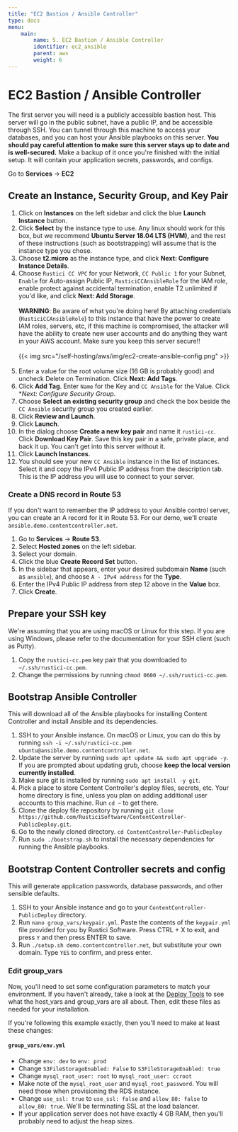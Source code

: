 ```yaml
---
title: "EC2 Bastion / Ansible Controller"
type: docs
menu:
    main:
        name: 5. EC2 Bastion / Ansible Controller
        identifier: ec2_ansible
        parent: aws
        weight: 6
---
```


# EC2 Bastion / Ansible Controller

The first server you will need is a publicly accessible bastion host.  This server will go in the public subnet, have a public IP, and be accessible through SSH.  You can tunnel through this machine to access your databases, and you can host your Ansible playbooks on this server.  **You should pay careful attention to make sure this server stays up to date and is well-secured.**  Make a backup of it once you're finished with the initial setup.  It will contain your application secrets, passwords, and configs.

Go to **Services** -> **EC2**

## Create an Instance, Security Group, and Key Pair

1. Click on **Instances** on the left sidebar and click the blue **Launch Instance** button.
2. Click **Select** by the instance type to use.  Any linux should work for this box, but we recommend **Ubuntu Server 18.04 LTS (HVM)**, and the rest of these instructions (such as bootstrapping) will assume that is the instance type you chose.
3. Choose **t2.micro** as the instance type, and click **Next: Configure Instance Details**.
4. Choose `Rustici CC VPC` for your Network, `CC Public 1` for your Subnet, `Enable` for Auto-assign Public IP, `RusticiCCAnsibleRole` for the IAM role, enable protect against accidental termination, enable T2 unlimited if you'd like, and click **Next: Add Storage**. <br><br> **WARNING**: Be aware of what you're doing here!  By attaching credentials (`RusticiCCAnsibleRole`) to this instance that have the power to create IAM roles, servers, etc, if this machine is compromised, the attacker will have the ability to create new user accounts and do anything they want in your AWS account.  Make sure you keep this server secure!! <br><br>{{< img src="/self-hosting/aws/img/ec2-create-ansible-config.png" >}}<br><br>
5. Enter a value for the root volume size (16 GB is probably good) and uncheck Delete on Termination.  Click **Next: Add Tags**.
6. Click **Add Tag**.  Enter `Name` for the Key and `CC Ansible` for the Value.  Click **Next: Configure Security Group*.
7. Choose **Select an existing security group** and check the box beside the `CC Ansible` security group you created earlier.
8. Click **Review and Launch**.
9. Click **Launch**.
10. In the dialog choose **Create a new key pair** and name it `rustici-cc`.  Click **Download Key Pair**.  Save this key pair in a safe, private place, and back it up.  You can't get into this server without it.
11. Click **Launch Instances**.
12. You should see your new `CC Ansible` instance in the list of instances.  Select it and copy the IPv4 Public IP address from the description tab.  This is the IP address you will use to connect to your server.

### Create a DNS record in Route 53

If you don't want to remember the IP address to your Ansible control server, you can create an A record for it in Route 53.  For our demo, we'll create `ansible.demo.contentcontroller.net`.

1. Go to **Services** -> **Route 53**.
2. Select **Hosted zones** on the left sidebar.
3. Select your domain.
4. Click the blue **Create Record Set** button.
5. In the sidebar that appears, enter your desired subdomain **Name** (such as `ansible`), and choose `A - IPv4 address` for the **Type**.
6. Enter the IPv4 Public IP address from step 12 above in the **Value** box.
7. Click **Create**.

## Prepare your SSH key

We're assuming that you are using macOS or Linux for this step.  If you are using Windows, please refer to the documentation for your SSH client (such as Putty).

1. Copy the `rustici-cc.pem` key pair that you downloaded to `~/.ssh/rustici-cc.pem`.
2. Change the permissions by running `chmod 0600 ~/.ssh/rustici-cc.pem`.

## Bootstrap Ansible Controller

This will download all of the Ansible playbooks for installing Content Controller and install Ansible and its dependencies.

1. SSH to your Ansible instance. On macOS or Linux, you can do this by running `ssh -i ~/.ssh/rustici-cc.pem ubuntu@ansible.demo.contentcontroller.net`.
2. Update the server by running `sudo apt update && sudo apt upgrade -y`.  If you are prompted about updating grub, choose **keep the local version currently installed**.
3. Make sure git is installed by running `sudo apt install -y git`.
4. Pick a place to store Content Controller's deploy files, secrets, etc.  Your home directory is fine, unless you plan on adding additional user accounts to this machine.  Run `cd ~` to get there.
5. Clone the deploy file repository by running `git clone https://github.com/RusticiSoftware/ContentController-PublicDeploy.git`.
6. Go to the newly cloned directory. `cd ContentController-PublicDeploy`
7. Run `sudo ./bootstrap.sh` to install the necessary dependencies for running the Ansible playbooks.

## Bootstrap Content Controller secrets and config

This will generate application passwords, database passwords, and other sensible defaults.

1. SSH to your Ansible instance and go to your `ContentController-PublicDeploy` directory.
2. Run `nano group_vars/keypair.yml`.  Paste the contents of the `keypair.yml` file provided for you by Rustici Software.  Press CTRL + X to exit, and press `Y` and then press ENTER to save.
3. Run `./setup.sh demo.contentcontroller.net`, but substitute your own domain.  Type `YES` to confirm, and press enter.

### Edit group_vars

Now, you'll need to set some configuration parameters to match your environment.  If you haven't already, take a look at the [Deploy Tools](/self-hosting/deploy-tools) to see what the host_vars and group_vars are all about.  Then, edit these files as needed for your installation.

If you're following this example exactly, then you'll need to make at least these changes:

#### `group_vars/env.yml`

* Change `env: dev` to `env: prod`
* Change `S3FileStorageEnabled: False` to `S3FileStorageEnabled: true`
* Change `mysql_root_user: root` to `mysql_root_user: ccroot`
* Make note of the `mysql_root_user` and `mysql_root_password`.  You will need those when provisioning the RDS instance.
* Change `use_ssl: true` to `use_ssl: false` and `allow_80: false` to `allow_80: true`.  We'll be terminating SSL at the load balancer.
* If your application server does not have exactly 4 GB RAM, then you'll probably need to adjust the heap sizes.
